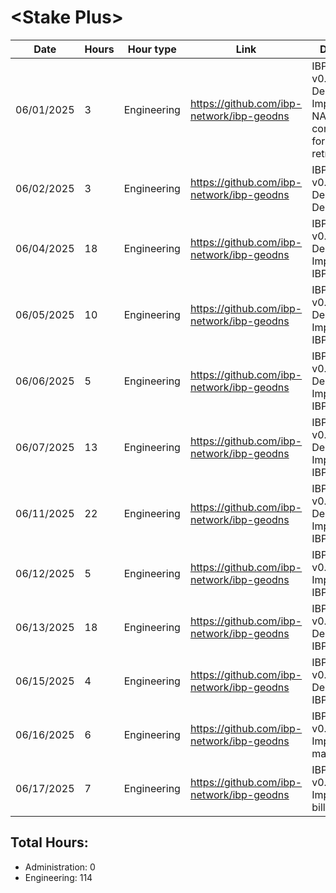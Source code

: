 # \<Stake Plus\>
| Date | Hours | Hour type | Link | Description | 
|---|---|---|---|---|
| 06/01/2025 | 3 | Engineering | https://github.com/ibp-network/ibp-geodns | IBP-GeoDNS v0.3 - Debugging & Implementing NATS communication for data retrieval |
| 06/02/2025 | 3 | Engineering | https://github.com/ibp-network/ibp-geodns | IBP-GeoDNS v0.3 - Debugging & Deploying v3 |
| 06/04/2025 | 18 | Engineering | https://github.com/ibp-network/ibp-geodns | IBP-GeoDNS v0.3 - Debugging & Implementing IBPCollator |
| 06/05/2025 | 10 | Engineering | https://github.com/ibp-network/ibp-geodns | IBP-GeoDNS v0.3 - Debugging & Implementing IBPCollator |
| 06/06/2025 | 5 | Engineering | https://github.com/ibp-network/ibp-geodns | IBP-GeoDNS v0.3 - Debugging & Implementing IBPCollator |
| 06/07/2025 | 13 | Engineering | https://github.com/ibp-network/ibp-geodns | IBP-GeoDNS v0.3 - Debugging & Implementing IBPCollator |
| 06/11/2025 | 22 | Engineering | https://github.com/ibp-network/ibp-geodns | IBP-GeoDNS v0.4 - Debugging & Implementing IBPCollator |
| 06/12/2025 | 5 | Engineering | https://github.com/ibp-network/ibp-geodns | IBP-GeoDNS v0.4 - Implementing IBPCollator |
| 06/13/2025 | 18 | Engineering | https://github.com/ibp-network/ibp-geodns | IBP-GeoDNS v0.4 - Debugging IBPCollator |
| 06/15/2025 | 4 | Engineering | https://github.com/ibp-network/ibp-geodns | IBP-GeoDNS v0.4 - Debugging IBPCollator |
| 06/16/2025 | 6 | Engineering | https://github.com/ibp-network/ibp-geodns | IBP-GeoDNS v0.4 - Implementing matrix/element |
| 06/17/2025 | 7 | Engineering | https://github.com/ibp-network/ibp-geodns | IBP-GeoDNS v0.4 - Implementing billing system |

## Total Hours:
- Administration: 0
- Engineering: 114
